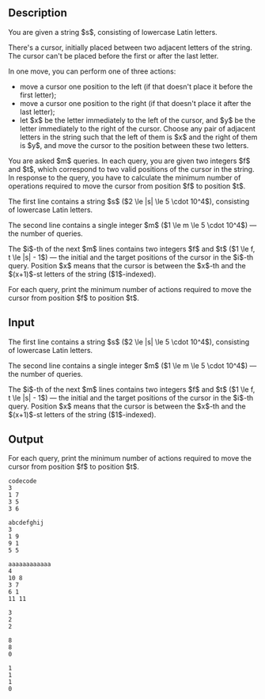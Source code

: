 ## Description

<div><p>You are given a string $s$, consisting of lowercase Latin letters.</p><p>There's a cursor, initially placed between two adjacent letters of the string. The cursor can't be placed before the first or after the last letter.</p><p>In one move, you can perform one of three actions: </p><ul> <li> move a cursor one position to the left (if that doesn't place it before the first letter); </li><li> move a cursor one position to the right (if that doesn't place it after the last letter); </li><li> let $x$ be the letter immediately to the left of the cursor, and $y$ be the letter immediately to the right of the cursor. Choose any pair of <span class="tex-font-style-bf">adjacent</span> letters in the string such that the <span class="tex-font-style-bf">left</span> of them is $x$ and the <span class="tex-font-style-bf">right</span> of them is $y$, and move the cursor to the position between these two letters. </li></ul><p>You are asked $m$ queries. In each query, you are given two integers $f$ and $t$, which correspond to two valid positions of the cursor in the string. In response to the query, you have to calculate the minimum number of operations required to move the cursor from position $f$ to position $t$.</p></div><div class="input-specification"><p>The first line contains a string $s$ ($2 \le |s| \le 5 \cdot 10^4$), consisting of lowercase Latin letters.</p><p>The second line contains a single integer $m$ ($1 \le m \le 5 \cdot 10^4$)&nbsp;— the number of queries.</p><p>The $i$-th of the next $m$ lines contains two integers $f$ and $t$ ($1 \le f, t \le |s| - 1$)&nbsp;— the initial and the target positions of the cursor in the $i$-th query. Position $x$ means that the cursor is between the $x$-th and the $(x+1)$-st letters of the string ($1$-indexed).</p></div><div class="output-specification"><p>For each query, print the minimum number of actions required to move the cursor from position $f$ to position $t$.</p></div>

## Input

<p>The first line contains a string $s$ ($2 \le |s| \le 5 \cdot 10^4$), consisting of lowercase Latin letters.</p><p>The second line contains a single integer $m$ ($1 \le m \le 5 \cdot 10^4$)&nbsp;— the number of queries.</p><p>The $i$-th of the next $m$ lines contains two integers $f$ and $t$ ($1 \le f, t \le |s| - 1$)&nbsp;— the initial and the target positions of the cursor in the $i$-th query. Position $x$ means that the cursor is between the $x$-th and the $(x+1)$-st letters of the string ($1$-indexed).</p>

## Output

<p>For each query, print the minimum number of actions required to move the cursor from position $f$ to position $t$.</p>





```input1
codecode
3
1 7
3 5
3 6
```




```input2
abcdefghij
3
1 9
9 1
5 5
```




```input3
aaaaaaaaaaaa
4
10 8
3 7
6 1
11 11
```




```output1
3
2
2
```




```output2
8
8
0
```




```output3
1
1
1
0
```



